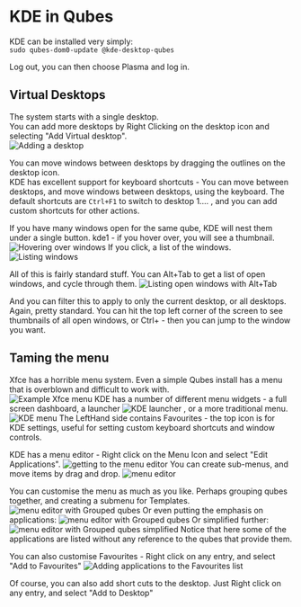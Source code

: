 # KDE in Qubes
KDE can be installed very simply:  
`sudo qubes-dom0-update @kde-desktop-qubes`

Log out, you can then choose Plasma and log in.

## Virtual Desktops
The system starts with a single desktop.  
You can add more desktops by Right Clicking on the desktop icon and selecting "Add Virtual desktop".  
![Adding a desktop](Images/desktops.png)

You can move windows between desktops by dragging the outlines on the desktop icon.  
KDE has excellent support for keyboard shortcuts - You can move between desktops, and move windows between desktops, using the keyboard.
The default shortcuts are `Ctrl+F1` to switch to desktop 1....  , and you can add custom shortcuts for other actions.

If you have many windows open for the same qube, KDE will nest them under a single button.
kde1 - if you hover over, you will see a thumbnail.  
![Hovering over windows](Images/kde1.png)
If you click, a list of the windows.  
![Listing windows](Images/kde2.png)

All of this is fairly standard stuff.
You can Alt+Tab to get a list of open windows, and cycle through them.
![Listing open windows with Alt+Tab](Images/kde3.png)

And you can filter this to apply to only the current desktop, or all desktops.
Again, pretty standard.
You can hit the top left corner of the screen to see thumbnails of all open windows, or Ctrl+<F9> - then you can jump to the window you want.

## Taming the menu
Xfce has a horrible menu system.
Even a simple Qubes install has a menu that is overblown and difficult to work with.  
![Example Xfce menu](Images/xfce_menu.png)
KDE has a number of different menu widgets - a full screen dashboard, a launcher
![KDE launcher](Images/kde_menu.png)
, or a more traditional menu.
![KDE menu](Images/kde_menu2.png)
The LeftHand side contains Favourites - the top icon is for KDE settings, useful for setting custom keyboard shortcuts and window controls.

KDE has a menu editor - Right click on the Menu Icon and select "Edit Applications".
![getting to the menu editor](Images/kde_menu3.png)
You can create sub-menus, and move items by drag and drop.
![menu editor](Images/kde_menu4.png)

You can customise the menu as much as you like.
Perhaps grouping qubes together, and creating a submenu for Templates.
![menu editor with Grouped qubes](Images/kde_menu5.png)
Or even putting the emphasis on applications:
![menu editor with Grouped qubes](Images/kde_menu6.png)
Or simplified further:
![menu editor with Grouped qubes simplified](Images/kde_menu7.png)
Notice that here some of the applications are listed without any reference to the qubes that provide them.

You can also customise Favourites - Right click on any entry, and select "Add to Favourites"
![Adding applications to the Favourites list](Images/kde_menu8.png)

Of course, you can also add short cuts to the desktop. Just Right click on any entry, and select "Add to Desktop"

